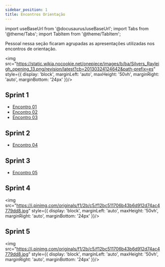 ```yaml
---
sidebar_position: 1
title: Encontros Orientação
---
```


import useBaseUrl from '@docusaurus/useBaseUrl';
import Tabs from '@theme/Tabs';
import TabItem from '@theme/TabItem';

Pessoal nessa seção ficaram agrupadas as apresentações utilizadas nos encontros de orientação.

<img src="https://static.wikia.nocookie.net/onepiece/images/b/ba/Silvers_Rayleigh_opening_13.png/revision/latest?cb=20130324124642&path-prefix=es" style={{ display: 'block', marginLeft: 'auto', maxHeight: '50vh', marginRight: 'auto', marginBottom: '24px' }}/>

## Sprint 1

- [Encontro 01](https://drive.google.com/file/d/1VqaNTrdFBs56zqVqgXpUsBFXYZfoOAZU/view?usp=sharing)
- [Encontro 02](https://drive.google.com/file/d/1aArf6V_579YQVY6_D_vZDcyQ9j9Z7JVt/view?usp=sharing)
- [Encontro 03](https://drive.google.com/file/d/1L44N8akRQu2OIRy3VeeyzaJT27IQ3QWh/view?usp=sharing)

## Sprint 2

- [Encontro 04](https://drive.google.com/file/d/1ZGOMJfXbJ98iTRARGqBIUxQjJFntmhD0/view?usp=sharing)

## Sprint 3

- [Encontro 05](https://drive.google.com/file/d/13VeW_TINDaS1hUAork0ggY3UHYVvz_qs/view?usp=sharing)

## Sprint 4

<img src="https://i.pinimg.com/originals/f1/2b/c5/f12bc511706b43b6d912d74ac4779dd8.jpg" style={{ display: 'block', marginLeft: 'auto', maxHeight: '50vh', marginRight: 'auto', marginBottom: '24px' }}/>

## Sprint 5

<img src="https://i.pinimg.com/originals/f1/2b/c5/f12bc511706b43b6d912d74ac4779dd8.jpg" style={{ display: 'block', marginLeft: 'auto', maxHeight: '50vh', marginRight: 'auto', marginBottom: '24px' }}/>



